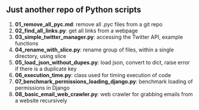 ## Just another repo of Python scripts

1. **01_remove_all_pyc.md**: remove all *.pyc* files from a git repo
1. **02_find_all_links.py**: get all links from a webpage
1. **03_simple_twitter_manager.py**: accessing the Twitter API, example functions
1. **04_rename_with_slice.py**: rename group of files, within a single directory, using slice
1. **05_load_json_without_dupes.py**: load json, convert to dict, raise error if there is a duplicate key
1. **06_execution_time.py**: class used for timing execution of code
1. **07_benchmark_permissions_loading_django.py**: benchmark loading of permissions in Django
1. **08_basic_email_web_crawler.py**: web crawler for grabbing emails from a website recursively
